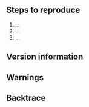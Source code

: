<!--
  Please, read the CONTRIBUTING.md guide on how to file a new issue.

  https://gitlab.gnome.org/GNOME/gtk/-/blob/main/CONTRIBUTING.md

  You should also read how to report issues on the Handbook:

  https://handbook.gnome.org/issues/reporting.html
-->

## Steps to reproduce
<!--
  Please, explain the sequence of actions necessary to reproduce the
  crash
-->

 1. ...
 2. ...
 3. ...

<!--
  You should try and reproduce with the demos applications available
  under the `demos` directory, or the test programs in the `tests` directory.
  Alternatively, please attach a *small and self-contained* example that
  exhibits the issue.
-->

## Version information
<!--
 - Which version of GTK you are using
 - What operating system and version
  - for Linux, which distribution
 - If you built GTK yourself, the list of options used to configure the build
-->

## Warnings
<!--
 - If the application generates warning messages before crashing please
   report them here
-->

## Backtrace
<!--
 - Attaching a stack trace obtained using GDB is appreciated; follow the
   instructions on the handbook:

   https://handbook.gnome.org/issues/stack-traces.html

   Remember to escape the content between three backticks (```) to ensure
   that the stack trace is properly rendered.
-->
